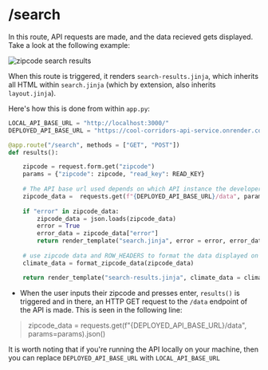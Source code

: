 # /search

In this route, API requests are made, and the data recieved gets displayed. Take a look at the following example:

![zipcode search results](https://user-images.githubusercontent.com/97417536/229623946-c057ddda-45dc-43fe-9c5a-f65e7a5867eb.png)

When this route is triggered, it renders ``search-results.jinja``, which inherits all HTML within ``search.jinja`` (which by extension, also inherits ``layout.jinja``).

Here's how this is done from within ``app.py``:

```py
LOCAL_API_BASE_URL = "http://localhost:3000/" 
DEPLOYED_API_BASE_URL = "https://cool-corridors-api-service.onrender.com"

@app.route("/search", methods = ["GET", "POST"])
def results():

    zipcode = request.form.get("zipcode")
    params = {"zipcode": zipcode, "read_key": READ_KEY}
    
    # The API base url used depends on which API instance the developer desire to use
    zipcode_data =  requests.get(f"{DEPLOYED_API_BASE_URL}/data", params=params).json()
    
    if "error" in zipcode_data:
        zipcode_data = json.loads(zipcode_data)
        error = True
        error_data = zipcode_data["error"]
        return render_template("search.jinja", error = error, error_data = error_data)
    
    # use zipcode data and ROW_HEADERS to format the data displayed on the frontend
    climate_data = format_zipcode_data(zipcode_data)

    return render_template("search-results.jinja", climate_data = climate_data, zipcode = zipcode)
```

- When the user inputs their zipcode and presses enter, ``results()`` is triggered and in there, an HTTP GET request to the ``/data`` endpoint of the API is made. This is seen in the following line: 

> zipcode_data =  requests.get(f"{DEPLOYED_API_BASE_URL}/data", params=params).json() 


It is worth noting that if you're running the API locally on your machine, then you can replace ``DEPLOYED_API_BASE_URL`` with ``LOCAL_API_BASE_URL``